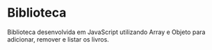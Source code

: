 # Biblioteca
Biblioteca desenvolvida em JavaScript utilizando Array e Objeto para adicionar, remover e listar os livros.
